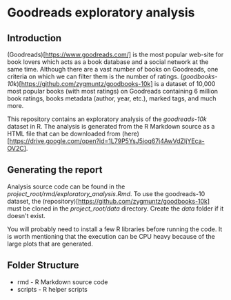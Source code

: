 # Goodreads exploratory analysis                                                                                                                                                                               

## Introduction                                                                                                                                                                                                

(Goodreads)[https://www.goodreads.com/] is the most popular web-site for book lovers                                                                                                                           which acts as a book database and a social network at the same time. Although there are a                                                                                                                      vast number of books on Goodreads, one criteria on which we can filter them is the number                                                                                                                      of ratings. (*goodbooks-10k*)[https://github.com/zygmuntz/goodbooks-10k] is a dataset of                                                                                                                       10,000 most popular books (with most ratings) on Goodreads containing 6 million book ratings,                                                                                                                  books metadata (author, year, etc.), marked tags, and much more.                                                                                                                                               

This repository contains an exploratory analysis of the *goodreads-10k* dataset in R.                                                                                                                          The analysis is generated from the R Markdown source as a HTML file that can be downloaded from (here)[https://drive.google.com/open?id=1L79P5YsJ5ioq67j4AwVdZIjYEca-OV2C].

## Generating the report
                                                                                                              
Analysis source code can be found in the *project_root/rmd/exploratory_analysis.Rmd*. To use the goodreads-10 dataset, the (repository)[https://github.com/zygmuntz/goodbooks-10k] must be cloned in the *project_root/data* directory. Create the *data* folder if it doesn't exist.  

You will probably need to install a few R libraries before running the code. It is worth mentioning that the execution can be CPU heavy because of the large plots that are generated.                                                                                                                             

## Folder Structure  

* rmd - R Markdown source code 
* scripts - R helper scripts

